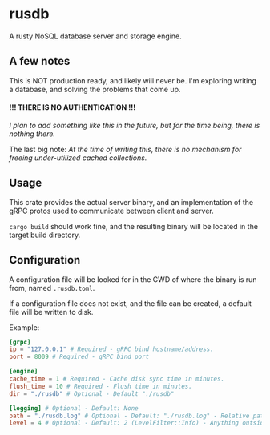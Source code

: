 # rusdb

A rusty NoSQL database server and storage engine.

## A few notes

This is NOT production ready, and likely will never be. I'm exploring writing a database, and solving the problems that come up.

#### **!!! THERE IS NO AUTHENTICATION !!!**

*I plan to add something like this in the future, but for the time being, there is nothing there.*

The last big note: *At the time of writing this, there is no mechanism for freeing under-utilized cached collections.*

## Usage

This crate provides the actual server binary, and an implementation of the gRPC protos used to communicate between client and server.

`cargo build` should work fine, and the resulting binary will be located in the target build directory.

## Configuration

A configuration file will be looked for in the CWD of where the binary is run from, named `.rusdb.toml`.

If a configuration file does not exist, and the file can be created, a default file will be written to disk.

Example:
```toml
[grpc]
ip = "127.0.0.1" # Required - gRPC bind hostname/address.
port = 8009 # Required - gRPC bind port

[engine]
cache_time = 1 # Required - Cache disk sync time in minutes.
flush_time = 10 # Required - Flush time in minutes.
dir = "./rusdb" # Optional - Default "./rusdb"

[logging] # Optional - Default: None
path = "./rusdb.log" # Optional - Default: "./rusdb.log" - Relative paths place it inside of the data directory.
level = 4 # Optional - Default: 2 (LevelFilter::Info) - Anything outside of 0-5 will be LevelFilter::Trace.

```